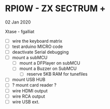 # RPI0W - ZX SECTRUM +

02 Jan 2020

Xtase - fgalliat



- [ ] wire the keyboard matrix
- [ ] test arduino MICRO code
- [ ] deactivate Serial debugging
- [ ] mount a subMCU
  - [ ] mount a DFPlayer on subMCU
  - [ ] mount a Buzzer on SubMCU
    - [ ] reserve 5KB RAM for tunefiles
- [ ] mount USB HUB
- [ ] ? mount card reader ?
- [ ] wire HDMI output
- [ ] wire RCA output
- [ ] wire USB ext.